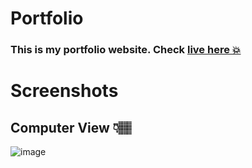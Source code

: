 # Portfolio
### This is my portfolio website. <b>Check [live here 💥](https://rickmondal-2004.github.io/Portfolio/) </b>

# Screenshots 
## Computer View 👇🏽
<p align="center">

![image](https://rickmondal-2004.github.io/Portfolio/images/bg.png)
